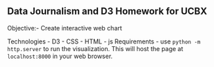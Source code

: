 ## Data Journalism and D3 Homework for UCBX

Objective:- Create interactive web chart

Technologies
    - D3
    - CSS
    - HTML
    - js 
Requirements
    - use `python -m http.server` to run the visualization. This will host the page at `localhost:8000` in your web browser.
    



